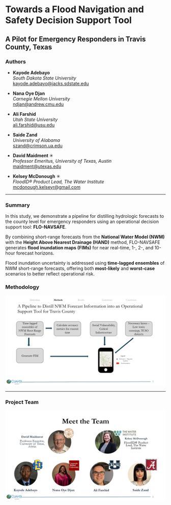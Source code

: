 # Towards a Flood Navigation and Safety Decision Support Tool  
## A Pilot for Emergency Responders in Travis County, Texas

### Authors
- **Kayode Adebayo**  
  *South Dakota State University*  
  [kayode.adebayo@jacks.sdstate.edu](mailto:kayode.adebayo@jacks.sdstate.edu)

- **Nana Oye Djan**  
  *Carnegie Mellon University*  
  [ndjan@andrew.cmu.edu](mailto:ndjan@andrew.cmu.edu)

- **Ali Farshid**  
  *Utah State University*  
  [ali.farshid@usu.edu](mailto:ali.farshid@usu.edu)

- **Saide Zand**  
  *University of Alabama*  
  [szand@crimson.ua.edu](mailto:szand@crimson.ua.edu)

- **David Maidment** ✳  
  *Professor Emeritus, University of Texas, Austin*  
  [maidment@utexas.edu](mailto:maidment@utexas.edu)

- **Kelsey McDonough** ✳  
  *FloodID® Product Lead, The Water Institute*  
  [mcdonough.kelseyr@gmail.com](mailto:mcdonough.kelseyr@gmail.com)

---

### Summary

In this study, we demonstrate a pipeline for distilling hydrologic forecasts to the county level for emergency responders using an operational decision support tool: **FLO-NAVSAFE**.

By combining short-range forecasts from the **National Water Model (NWM)** with the **Height Above Nearest Drainage (HAND)** method, FLO-NAVSAFE generates **flood inundation maps (FIMs)** for near real-time, 1-, 2-, and 10-hour forecast horizons.

Flood inundation uncertainty is addressed using **time-lagged ensembles** of NWM short-range forecasts, offering both **most-likely** and **worst-case** scenarios to better reflect operational risk.


###  Methodology

![Methodology Diagram](Images/Methodology.jpg)

---

###  Project Team

![Team Photo](Images/Meet_the_Team.jpg)
